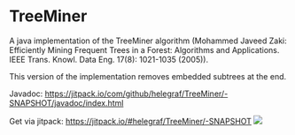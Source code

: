 # TreeMiner 
A java implementation of the TreeMiner algorithm (Mohammed Javeed Zaki: Efficiently Mining Frequent Trees in a Forest: Algorithms and Applications. IEEE Trans. Knowl. Data Eng. 17(8): 1021-1035 (2005)).

This version of the implementation removes embedded subtrees at the end.

Javadoc:
https://jitpack.io/com/github/helegraf/TreeMiner/-SNAPSHOT/javadoc/index.html

Get via jitpack:
https://jitpack.io/#helegraf/TreeMiner/-SNAPSHOT [![](https://jitpack.io/v/helegraf/TreeMiner.svg)](https://jitpack.io/#helegraf/TreeMiner)
